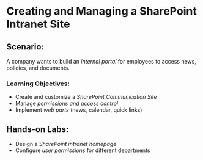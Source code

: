 # Creating and Managing a SharePoint Intranet Site
## Scenario:
A company wants to build an *internal portal* for employees to access news, policies, and documents.  

### Learning Objectives:
- Create and customize a *SharePoint Communication Site*  
- Manage *permissions and access control*  
- Implement *web parts* (news, calendar, quick links)  

## Hands-on Labs:
- Design a *SharePoint intranet homepage*  
- Configure *user permissions* for different departments  
